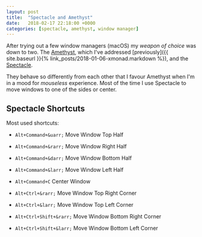 ```yaml
---
layout: post
title:  "Spectacle and Amethyst"
date:   2018-02-17 22:18:00 +0000
categories: [spectacle, amethyst, window manager]
---
```


After trying out a few window managers (macOS) my _weapon of choice_
was down to two. The [Amethyst](https://ianyh.com/amethyst/), which
I've addressed [previously]({{ site.baseurl }}{% link_posts/2018-01-06-xmonad.markdown %}), and the
[Spectacle](https://www.spectacleapp.com/).

They behave so differently from each other that I favour Amethyst when
I'm in a mood for _mouseless_ experience. Most of the time I use
Spectacle to move windows to one of the sides or center.

## Spectacle Shortcuts

Most used shortcuts:

* `Alt+Command+&uarr;` Move Window Top Half
* `Alt+Command+&rarr;` Move Window Right Half
* `Alt+Command+&darr;` Move Window Bottom Half
* `Alt+Command+&larr;` Move Window Left Half

* `Alt+Command+C` Center Window

* `Alt+Ctrl+&rarr;` Move Window Top Right Corner
* `Alt+Ctrl+&larr;` Move Window Top Left Corner
* `Alt+Ctrl+Shift+&rarr;` Move Window Bottom Right Corner
* `Alt+Ctrl+Shift+&larr;` Move Window Bottom Left Corner
